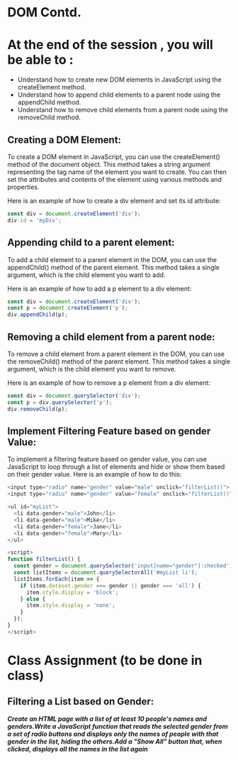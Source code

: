 # DOM Contd.
# At the end of the session , you will be able to :

- Understand how to create new DOM elements in JavaScript using the createElement method.
- Understand how to append child elements to a parent node using the appendChild method.
- Understand how to remove child elements from a parent node using the removeChild method.
## Creating a DOM Element:

To create a DOM element in JavaScript, you can use the createElement() method of the document object. This method takes a string argument representing the tag name of the element you want to create. You can then set the attributes and contents of the element using various methods and properties.

Here is an example of how to create a div element and set its id attribute:

```js
const div = document.createElement('div');
div.id = 'myDiv';

```

## Appending child to a parent element:

To add a child element to a parent element in the DOM, you can use the appendChild() method of the parent element. This method takes a single argument, which is the child element you want to add.

Here is an example of how to add a p element to a div element:

```js
const div = document.createElement('div');
const p = document.createElement('p');
div.appendChild(p);
```

## Removing a child element from a parent node:

To remove a child element from a parent element in the DOM, you can use the removeChild() method of the parent element. This method takes a single argument, which is the child element you want to remove.

Here is an example of how to remove a p element from a div element:

```js
const div = document.querySelector('div');
const p = div.querySelector('p');
div.removeChild(p);
```

## Implement Filtering Feature based on gender Value:

To implement a filtering feature based on gender value, you can use JavaScript to loop through a list of elements and hide or show them based on their gender value. Here is an example of how to do this:

```js
<input type="radio" name="gender" value="male" onclick="filterList()"> Male
<input type="radio" name="gender" value="female" onclick="filterList()"> Female

<ul id="myList">
  <li data-gender="male">John</li>
  <li data-gender="male">Mike</li>
  <li data-gender="female">Jane</li>
  <li data-gender="female">Mary</li>
</ul>

<script>
function filterList() {
  const gender = document.querySelector('input[name="gender"]:checked').value;
  const listItems = document.querySelectorAll('#myList li');
  listItems.forEach(item => {
    if (item.dataset.gender === gender || gender === 'all') {
      item.style.display = 'block';
    } else {
      item.style.display = 'none';
    }
  });
}
</script>
```

# Class Assignment (to be done in class)

## Filtering a List based on Gender:

***Create an HTML page with a list of at least 10 people's names and genders.Write a JavaScript function that reads the selected gender from a set of radio buttons and displays only the names of people with that gender in the list, hiding the others.Add a **_"Show All"_** button that, when clicked, displays all the names in the list again***
